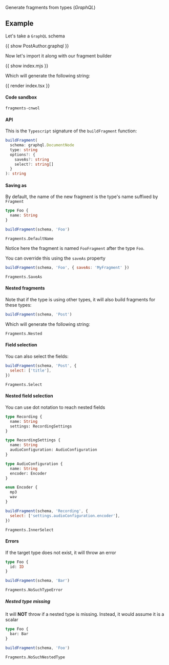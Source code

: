 Generate fragments from types (_GraphQL_)

## Example

Let's take a `GraphQL` schema

{{ show PostAuthor.graphql }}

Now let's import it along with our fragment builder

{{ show index.mjs }}

Which will generate the following string:

{{ render index.tsx }}

#### Code sandbox

```sandbox
fragments-cnwol
```

#### API

This is the `Typescript` signature of the `buildFragment` function:

```typescript
buildFragment(
  schema: graphql.DocumentNode
  type: string
  options?: {
    saveAs?: string
    select?: string[]
  }
): string
```

#### Saving as

By default, the name of the new fragment is the type's name suffixed by `Fragment`

```graphql
type Foo {
  name: String
}
```

```javascript
buildFragment(schema, 'Foo')
```

```snapshot2
Fragments.DefaultName
```

Notice here the fragment is named `FooFragment` after the type `Foo`.

You can override this using the `saveAs` property

```javascript
buildFragment(schema, 'Foo', { saveAs: 'MyFragment' })
```

```snapshot2
Fragments.SaveAs
```

#### Nested fragments

Note that if the type is using other types, it will also build fragments for these types:

```javascript
buildFragment(schema, 'Post')
```

Which will generate the following string:

```snapshot2
Fragments.Nested
```

#### Field selection

You can also select the fields:

```javascript
buildFragment(schema, 'Post', {
  select: ['title'],
})
```

```snapshot2
Fragments.Select
```

#### Nested field selection

You can use dot notation to reach nested fields

```graphql
type Recording {
  name: String
  settings: RecordingSettings
}

type RecordingSettings {
  name: String
  audioConfiguration: AudioConfiguration
}

type AudioConfiguration {
  name: String
  encoder: Encoder
}

enum Encoder {
  mp3
  wav
}
```

```javascript
buildFragment(schema, 'Recording', {
  select: ['settings.audioConfiguration.encoder'],
})
```

```snapshot2
Fragments.InnerSelect
```

#### Errors

If the target type does not exist, it will throw an error

```graphql
type Foo {
  id: ID
}
```

```javascript
buildFragment(schema, 'Bar')
```

```snapshot2
Fragments.NoSuchTypeError
```

##### Nested type missing

It will **NOT** throw if a nested type is missing. Instead, it would assume it is a scalar

```graphql
type Foo {
  bar: Bar
}
```

```javascript
buildFragment(schema, 'Foo')
```

```snapshot2
Fragments.NoSuchNestedType
```
